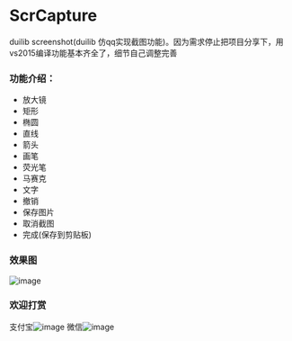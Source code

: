 # ScrCapture
duilib screenshot(duilib 仿qq实现截图功能)。因为需求停止把项目分享下，用vs2015编译功能基本齐全了，细节自己调整完善
### 功能介绍：
* 放大镜
* 矩形
* 椭圆
* 直线
* 箭头
* 画笔
* 荧光笔
* 马赛克
* 文字
* 撤销
* 保存图片
* 取消截图
* 完成(保存到剪贴板)

### 效果图
![image](https://github.com/zym479466697/ScrCapture/blob/main/doc/demo.png)
### 欢迎打赏
支付宝![image](https://github.com/zym479466697/ScrCapture/blob/main/doc/%E6%94%AF%E4%BB%98%E5%AE%9D.png)
微信![image](https://github.com/zym479466697/ScrCapture/blob/main/doc/%E5%BE%AE%E4%BF%A1.png)
